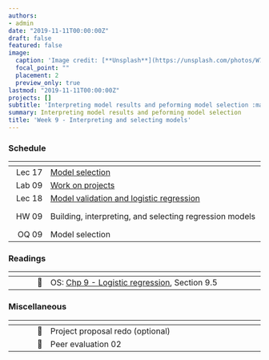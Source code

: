```yaml
---
authors:
- admin
date: "2019-11-11T00:00:00Z"
draft: false
featured: false
image:
  caption: 'Image credit: [**Unsplash**](https://unsplash.com/photos/W72t0b-bmb0)'
  focal_point: ""
  placement: 2
  preview_only: true
lastmod: "2019-11-11T00:00:00Z"
projects: []
subtitle: 'Interpreting model results and peforming model selection :mag:'
summary: Interpreting model results and peforming model selection
title: 'Week 9 - Interpreting and selecting models'
---
```


### Schedule

| <div style="width:60px"></div>  | <div style="width:420px"></div> |  <div style="width:190px"></div>   |
|---:|---|---|
| Lec 17 | [Model selection](/slides/w9_d1-model-selection/w9_d1-model-selection.html)  | |
| Lab 09 | [Work on projects](/labs/lab-09/lab-09-work-on-projects.html) | **Due:** Fri, 15 Nov, 17:00 |
| Lec 18 | [Model validation and logistic regression](/slides/w9_d2-model-validation-logistic/w9_d2-model-validation-logistic.html) | |
| HW 09  | Building, interpreting, and selecting regression models | **Due:** Wed, 20 Nov, 17:00 |
| OQ 09  | Model selection | **Due:** Fri, 22 Nov, 17:00 |

### Readings

| <div style="width:60px"></div>  | <div style="width:420px"></div>  |  <div style="width:190px"></div> |
|----:|---|---|
| :open_book: | OS: [Chp 9 - Logistic regression](https://www.openintro.org/stat/textbook.php?stat_book=os), Section 9.5 | **Required** |

### Miscellaneous

| <div style="width:60px"></div>  | <div style="width:420px"></div>  |  <div style="width:190px"></div> |
|----:|---|---|
| :radio_button:  | Project proposal redo (optional) | **Due:** Mon, 11 Oct, 17:00 |
| :radio_button:  | Peer evaluation 02 | **Due:** Tue, 12 Oct, 17:00 |
